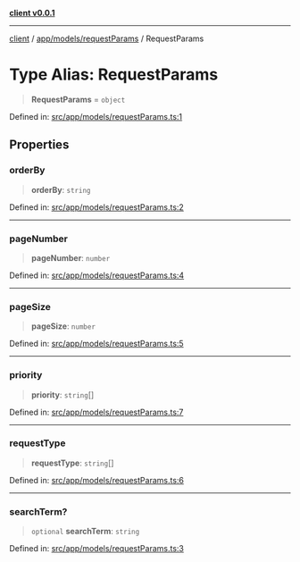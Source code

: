 [**client v0.0.1**](../../../../README.md)

***

[client](../../../../README.md) / [app/models/requestParams](../README.md) / RequestParams

# Type Alias: RequestParams

> **RequestParams** = `object`

Defined in: [src/app/models/requestParams.ts:1](https://github.com/petelc/WMS/blob/0ba5e61a5ede3de744df1a5839724fa19a2a534f/client/src/app/models/requestParams.ts#L1)

## Properties

### orderBy

> **orderBy**: `string`

Defined in: [src/app/models/requestParams.ts:2](https://github.com/petelc/WMS/blob/0ba5e61a5ede3de744df1a5839724fa19a2a534f/client/src/app/models/requestParams.ts#L2)

***

### pageNumber

> **pageNumber**: `number`

Defined in: [src/app/models/requestParams.ts:4](https://github.com/petelc/WMS/blob/0ba5e61a5ede3de744df1a5839724fa19a2a534f/client/src/app/models/requestParams.ts#L4)

***

### pageSize

> **pageSize**: `number`

Defined in: [src/app/models/requestParams.ts:5](https://github.com/petelc/WMS/blob/0ba5e61a5ede3de744df1a5839724fa19a2a534f/client/src/app/models/requestParams.ts#L5)

***

### priority

> **priority**: `string`[]

Defined in: [src/app/models/requestParams.ts:7](https://github.com/petelc/WMS/blob/0ba5e61a5ede3de744df1a5839724fa19a2a534f/client/src/app/models/requestParams.ts#L7)

***

### requestType

> **requestType**: `string`[]

Defined in: [src/app/models/requestParams.ts:6](https://github.com/petelc/WMS/blob/0ba5e61a5ede3de744df1a5839724fa19a2a534f/client/src/app/models/requestParams.ts#L6)

***

### searchTerm?

> `optional` **searchTerm**: `string`

Defined in: [src/app/models/requestParams.ts:3](https://github.com/petelc/WMS/blob/0ba5e61a5ede3de744df1a5839724fa19a2a534f/client/src/app/models/requestParams.ts#L3)
